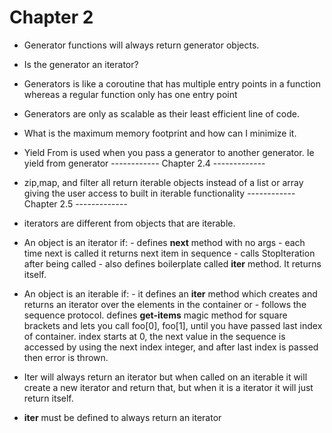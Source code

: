 # Chapter 2

- Generator functions will always return generator objects.
- Is the generator an iterator?
- Generators is like a coroutine that has multiple entry points in a function whereas a regular function only has one entry point
- Generators are only as scalable as their least efficient line of code.
- What is the maximum memory footprint and how can I minimize it.
- Yield From is used when you pass a generator to another generator. Ie yield from generator
------------ Chapter 2.4 -------------
- zip,map, and filter all return iterable objects instead of a list or array giving the user access to built in iterable functionality
------------ Chapter 2.5 -------------
- iterators are different from objects that are iterable.

- An object is an iterator if:
        - defines __next__ method with no args
        - each time next is called it returns next item in sequence
        - calls StopIteration after being called
        - also defines boilerplate called __iter__ method. It returns itself.
- An object is an iterable if:
        - it defines an __iter__ method which creates and returns an iterator over the elements in the container or
        - follows the sequence protocol. defines __get-items__ magic method for square brackets and lets you call foo[0], foo[1], until you have passed last index of container. index starts at 0, the next value in the sequence is accessed by using the next index integer, and after last index is passed then error is thrown.
- Iter will always return an iterator but when called on an iterable it will create a new iterator and return that, but when it is a iterator it will just return itself.
- __iter__ must be defined to always return an iterator
